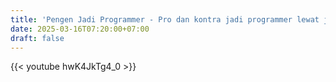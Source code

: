 ```yaml
---
title: 'Pengen Jadi Programmer - Pro dan kontra jadi programmer lewat jalur otodidak'
date: 2025-03-16T07:20:00+07:00
draft: false
---
```


{{< youtube hwK4JkTg4_0 >}}
